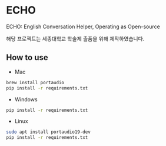 # ECHO
ECHO: English Conversation Helper, Operating as Open-source

해당 프로젝트는 세종대학교 학술제 출품을 위해 제작하였습니다.

## How to use
- Mac
```bash
brew install portaudio
pip install -r requirements.txt
```
- Windows
```bash
pip install -r requirements.txt
```
- Linux
```bash
sudo apt install portaudio19-dev
pip install -r requirements.txt
```